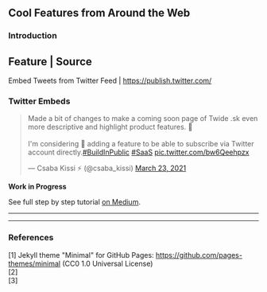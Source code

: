 ## Cool Features from Around the Web

### Introduction

Feature | Source
------------------
Embed Tweets from Twitter Feed | https://publish.twitter.com/


### Twitter Embeds

<blockquote class="twitter-tweet" data-lang="en" data-theme="light"><p lang="en" dir="ltr">Made a bit of changes to make a coming soon page of Twide .sk even more descriptive and highlight product features. 🥳<br><br>I&#39;m considering 🤔 adding a feature to be able to subscribe via Twitter account directly.<a href="https://twitter.com/hashtag/BuildInPublic?src=hash&amp;ref_src=twsrc%5Etfw">#BuildInPublic</a> <a href="https://twitter.com/hashtag/SaaS?src=hash&amp;ref_src=twsrc%5Etfw">#SaaS</a> <a href="https://t.co/bw6Qeehpzx">pic.twitter.com/bw6Qeehpzx</a></p>&mdash; Csaba Kissi ⚡ (@csaba_kissi) <a href="https://twitter.com/csaba_kissi/status/1374310091550306316?ref_src=twsrc%5Etfw">March 23, 2021</a></blockquote> <script async src="https://platform.twitter.com/widgets.js" charset="utf-8"></script>

**Work in Progress**

See full step by step tutorial [on Medium](https://medium.com/@evanca/set-up-your-portfolio-website-in-less-than-10-minutes-with-github-pages-d0efa8ff56fd).
___






___

### References

[1] Jekyll theme "Minimal" for GitHub Pages: https://github.com/pages-themes/minimal (CC0 1.0 Universal License)
<br>[2] 
<br>[3] 
